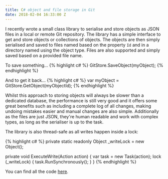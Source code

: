 ```yaml
---
title: C# object and file storage in Git
date: 2018-02-04 16:33:00 Z
---
```


I recently wrote a small class library to serialise and store objects as JSON files in a local or remote Git repository. The library has a simple interface to get and store objects or collections of objects. The objects are then simply serialised and saved to files named based on the property `Id` and in a directory named using the object type. Files are also supported and simply saved based on a provided file name.

To save something...
{% highlight c# %}
GitStore.SaveObject<MyObjectType>(myObject);
{% endhighlight %}

And to get it back...
{% highlight c# %}
var myObject = GitStore.GetObject<MyObjectType>(myObjectId);
{% endhighlight %}

Whilst this approach to storing objects will always be slower than a dedicated database, the performance is still very good and it offers some great benefits such as including a complete log of all changes, making undoing mistakes easier and manual changes are also simple. Additionally as the files are just JSON, they're human readable and work with complex types, as long as the serialiser is up to the task.

The library is also thread-safe as all writes happen inside a lock:

{% highlight c# %}
private static readonly Object _writeLock = new Object();

private void ExecuteWrite(Action action)
{
    var task = new Task(action);
    lock (_writeLock)
    {
        task.RunSynchronously();
    }
}
{% endhighlight %}

You can find all the code [here](https://github.com/jamie-lord/GitStore).